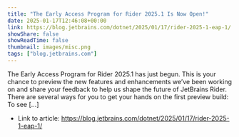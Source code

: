 ```yaml
---
title: "The Early Access Program for Rider 2025.1 Is Now Open!"
date: 2025-01-17T12:46:08+00:00
link: https://blog.jetbrains.com/dotnet/2025/01/17/rider-2025-1-eap-1/
showShare: false
showReadTime: false
thumbnail: images/misc.png
tags: ["blog.jetbrains.com"]
---
```

The Early Access Program for Rider 2025.1 has just begun. This is your chance to preview the new features and enhancements we’ve been working on and share your feedback to help us shape the future of JetBrains Rider.  There are several ways for you to get your hands on the first preview build: To see […]

- Link to article: https://blog.jetbrains.com/dotnet/2025/01/17/rider-2025-1-eap-1/